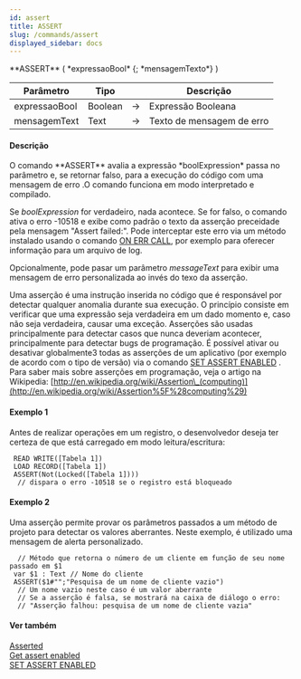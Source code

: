 ```yaml
---
id: assert
title: ASSERT
slug: /commands/assert
displayed_sidebar: docs
---
```


<!--REF #_command_.ASSERT.Syntax-->**ASSERT** ( *expressaoBool* {; *mensagemTexto*} )<!-- END REF-->
<!--REF #_command_.ASSERT.Params-->
| Parâmetro | Tipo |  | Descrição |
| --- | --- | --- | --- |
| expressaoBool | Boolean | &#8594;  | Expressão Booleana |
| mensagemText | Text | &#8594;  | Texto de mensagem de erro |

<!-- END REF-->

#### Descrição 

<!--REF #_command_.ASSERT.Summary-->O comando **ASSERT** avalia a expressão *boolExpression* passa no parâmetro e, se retornar falso, para a execução do código com uma mensagem de erro .<!-- END REF-->O comando funciona em modo interpretado e compilado.

Se *boolExpression* for verdadeiro, nada acontece. Se for falso, o comando ativa o erro -10518 e exibe como padrão o texto da asserção preceidade pela mensagem "Assert failed:". Pode interceptar este erro via um método instalado usando o comando [ON ERR CALL](on-err-call.md), por exemplo para oferecer informação para um arquivo de log. 

Opcionalmente, pode pasar um parâmetro *messageText* para exibir uma mensagem de erro personalizada ao invés do texo da asserção. 

Uma asserção é uma instrução inserida no código que é responsável por detectar qualquer anomalia durante sua execução. O princípio consiste em verificar que uma expressão seja verdadeira em um dado momento e, caso não seja verdadeira, causar uma exceção. Asserções são usadas principalmente para detectar casos que nunca deveriam acontecer, principalmente para detectar bugs de programação. É possível ativar ou desativar globalmente3 todas as asserções de um aplicativo (por exemplo de acordo com o tipo de versão) via o comando [SET ASSERT ENABLED](set-assert-enabled.md) . Para saber mais sobre asserções em programação, veja o artigo na Wikipedia: [http://en.wikipedia.org/wiki/Assertion\_(computing)](http://en.wikipedia.org/wiki/Assertion%5F%28computing%29)

#### Exemplo 1 

Antes de realizar operações em um registro, o desenvolvedor deseja ter certeza de que está carregado em modo leitura/escritura:

```4d
 READ WRITE([Tabela 1])
 LOAD RECORD([Tabela 1])
 ASSERT(Not(Locked([Tabela 1])))
  // dispara o erro -10518 se o registro está bloqueado
```

#### Exemplo 2 

Uma asserção permite provar os parâmetros passados a um método de projeto para detectar os valores aberrantes. Neste exemplo, é utilizado uma mensagem de alerta personalizado.

```4d
  // Método que retorna o número de um cliente em função de seu nome passado em $1
 var $1 : Text // Nome do cliente
 ASSERT($1#"";"Pesquisa de um nome de cliente vazio")
  // Um nome vazio neste caso é um valor aberrante
  // Se a asserção é falsa, se mostrará na caixa de diálogo o erro:
  // "Asserção falhou: pesquisa de um nome de cliente vazia"
```

#### Ver também 

[Asserted](asserted.md)  
[Get assert enabled](get-assert-enabled.md)  
[SET ASSERT ENABLED](set-assert-enabled.md)  